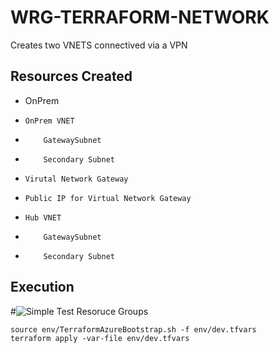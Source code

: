 # WRG-TERRAFORM-NETWORK

Creates two VNETS connectived via a VPN

## Resources Created
* OnPrem
*     OnPrem VNET
*         GatewaySubnet
*         Secondary Subnet
*     Virutal Network Gateway
*     Public IP for Virtual Network Gateway
*     Hub VNET
*         GatewaySubnet
*         Secondary Subnet
## Execution
#![Simple Test Resoruce Groups](../rg.png)

```
source env/TerraformAzureBootstrap.sh -f env/dev.tfvars
terraform apply -var-file env/dev.tfvars

```


